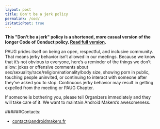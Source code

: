 ```yaml
---
layout: post
title: Don't be a jerk policy
permalink: /cod/
isStaticPost: true
---
```


__This "Don't be a jerk" policy is a shortened, more casual version of the longer Code of Conduct policy. [Read full version](http://meta.wikimedia.org/wiki/Don%27t_be_a_dick).__


PAUG prides itself on being an open, respectful, and inclusive community. That means jerky behavior isn’t allowed in our meetings. Because we know that it’s not obvious to everyone, here’s a reminder of the things we don’t allow: jokes or offensive comments about sex/sexuality/race/religion/nationality/body size, showing porn in public, touching people uninvited, or continuing to interact with someone after they’ve asked you to stop. Continuous jerky behavior may result in getting expelled from the meeting or PAUG Chapter.

If someone is bothering you, please tell Organizers immediately and they will take care of it. We want to maintain Android Makers’s awesomeness.


######Contacts:

- [contact@androidmakers.fr](mailto:contact@androidmakers.fr)

<img class="img-responsive feature-image" src="{{ site.baseurl }}/img/posts/cod.jpg" style="display:none">
